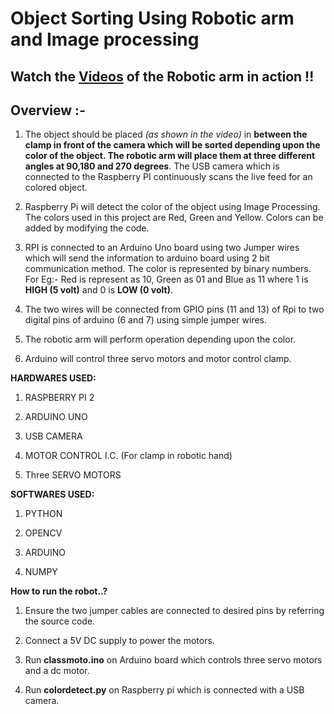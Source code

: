 # **Object Sorting Using Robotic arm and Image processing**

## Watch the <a href="https://photos.app.goo.gl/TQfjFmmqTw9g1Nw4A">Videos</a> of the Robotic arm in action !!

## Overview :- 


1. The object should be placed *(as shown in the video)* in **between the clamp in front of the camera which will be sorted depending upon the color of the object. The robotic arm will place them at three different angles at 90,180 and 270 degrees**. The USB camera which is connected to the Raspberry PI continuously scans the live feed for an colored object.


2. Raspberry Pi will detect the color of the object using Image Processing. The colors used in this project are Red, Green and Yellow. Colors can be added by modifying the code.


3. RPI is connected to an Arduino Uno board using two Jumper wires which will send the information to arduino board using 2 bit communication method. The color is represented by binary numbers.
For Eg:- Red is represent as 10, Green as 01 and Blue as 11 where 1 is **HIGH (5 volt)** and 0 is **LOW (0 volt)**.

4. The two wires will be connected from GPIO pins (11 and 13) of Rpi to two digital pins of arduino (6 and 7) using simple jumper wires.

5. The robotic arm will perform operation depending upon the color.


6. Arduino will control three servo motors and motor control clamp. 



  
**HARDWARES USED:**


1. RASPBERRY PI 2


2. ARDUINO UNO


3. USB CAMERA


4. MOTOR CONTROL I.C. (For clamp in robotic hand)


5. Three SERVO MOTORS




**SOFTWARES USED:**


1. PYTHON


2. OPENCV


3. ARDUINO


4. NUMPY


**How to run the robot..?**


1. Ensure the two jumper cables are connected to desired pins by referring the source code.

2. Connect a 5V DC supply to power the motors.

3. Run **classmoto.ino** on Arduino board which controls three servo motors and a dc motor.

4. Run **colordetect.py** on Raspberry pi which is connected with a USB camera.





 

